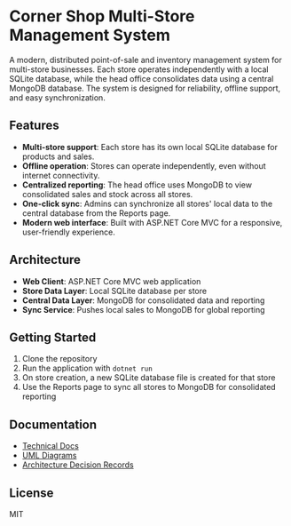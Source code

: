 # Corner Shop Multi-Store Management System

A modern, distributed point-of-sale and inventory management system for multi-store businesses. Each store operates independently with a local SQLite database, while the head office consolidates data using a central MongoDB database. The system is designed for reliability, offline support, and easy synchronization.

## Features
- **Multi-store support**: Each store has its own local SQLite database for products and sales.
- **Offline operation**: Stores can operate independently, even without internet connectivity.
- **Centralized reporting**: The head office uses MongoDB to view consolidated sales and stock across all stores.
- **One-click sync**: Admins can synchronize all stores' local data to the central database from the Reports page.
- **Modern web interface**: Built with ASP.NET Core MVC for a responsive, user-friendly experience.

## Architecture
- **Web Client**: ASP.NET Core MVC web application
- **Store Data Layer**: Local SQLite database per store
- **Central Data Layer**: MongoDB for consolidated data and reporting
- **Sync Service**: Pushes local sales to MongoDB for global reporting

## Getting Started
1. Clone the repository
2. Run the application with `dotnet run`
3. On store creation, a new SQLite database file is created for that store
4. Use the Reports page to sync all stores to MongoDB for consolidated reporting

## Documentation
- [Technical Docs](docs/README.md)
- [UML Diagrams](docs/UML/)
- [Architecture Decision Records](docs/ADR/)

## License
MIT